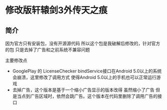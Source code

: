 # 修改版轩辕剑3外传天之痕
## 简介
因为官方只有安装包，没有开源源代码 所以这个包是我破解后修改的，针对官方的包 只是去掉了广告和之前系统不兼容问题   



主要修改点

- GooglePlay 的 LicenseChecker bindService接口在Android 5.0以上的系统会崩溃，这里修改了调用方式 使得Android 5.0以上的手机也可以正常运行游戏
- 去掉广告，这个版本是基于一个缩小广告显示的版本改得 虽然缩小了广告 但是当点到广告区域时，依然会跳广告。这个版本在代码里删除了调用广告的接口
